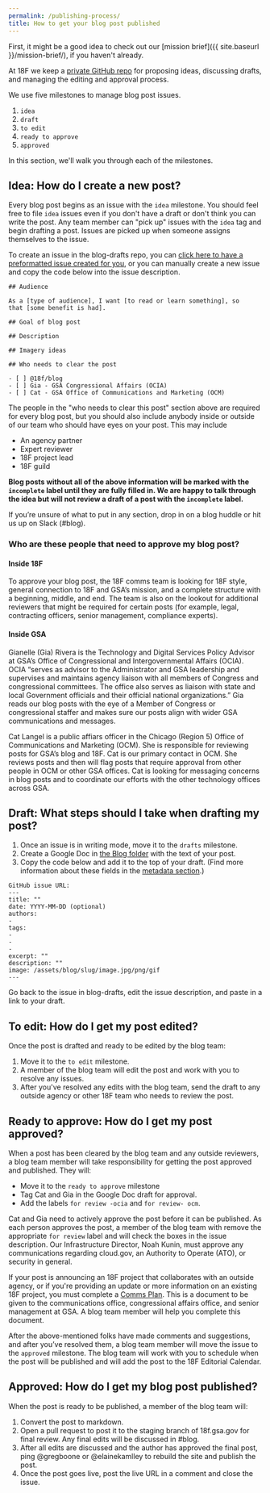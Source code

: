 ```yaml
---
permalink: /publishing-process/
title: How to get your blog post published
---
```


First, it might be a good idea to check out our [mission brief]({{
site.baseurl }}/mission-brief/), if you haven't already.

At 18F we keep a [private GitHub
repo](https://github.com/18f/blog-drafts) for proposing ideas,
discussing drafts, and managing the editing and approval process.

We use five milestones to manage blog post issues.

1. `idea`
1. `draft`
1. `to edit`
1. `ready to approve`
1. `approved`

In this section, we'll walk you through each of the milestones.

## Idea: How do I create a new post?

Every blog post begins as an issue with the `idea` milestone. You should feel free to file `idea` issues even if you don't have a draft or don't think you can write the post. Any team member can "pick up" issues with the `idea` tag and begin
drafting a post. Issues are picked up when someone assigns themselves to the issue.

To create an issue in the blog-drafts repo, you can [click here to have a preformatted issue created for you](https://goo.gl/pt0alV), or you can manually create a new issue and copy the code below into the issue description. 

```
## Audience

As a [type of audience], I want [to read or learn something], so
that [some benefit is had].

## Goal of blog post

## Description

## Imagery ideas

## Who needs to clear the post

- [ ] @18f/blog
- [ ] Gia - GSA Congressional Affairs (OCIA)
- [ ] Cat - GSA Office of Communications and Marketing (OCM)
```

The people in the "who needs to clear this post" section above are required for every blog post, but you should also include anybody inside or outside of our team who should have eyes
on your post. This may include

- An agency partner
- Expert reviewer
- 18F project lead
- 18F guild

**Blog posts without all of the above information will be marked with
the `incomplete` label until they are fully filled in. We are happy to
talk through the idea but will not review a draft of a post with the
`incomplete` label.**

If you’re unsure of what to put in any section, drop in on a blog huddle
or hit us up on Slack (#blog).

### Who are these people that need to approve my blog post?

#### Inside 18F

To approve your blog post, the 18F comms team is looking for 18F style,
general connection to 18F and GSA’s mission, and a complete structure
with a beginning, middle, and end. The team is also on the lookout for
additional reviewers that might be required for certain posts (for
example, legal, contracting officers, senior management, compliance experts).

#### Inside GSA

Gianelle (Gia) Rivera is the Technology and Digital Services Policy Advisor at
GSA’s Office of Congressional and Intergovernmental Affairs (OCIA). OCIA
“serves as advisor to the Administrator and GSA leadership and
supervises and maintains agency liaison with all members of Congress and
congressional committees. The office also serves as liaison with state
and local Government officials and their official national
organizations.” Gia reads our blog posts with the eye of a Member of
Congress or congressional staffer and makes sure our posts align with
wider GSA communications and messages.

Cat Langel is a public affiars officer in the Chicago (Region 5) Office of Communications and Marketing (OCM). She is responsible for reviewing posts for GSA’s blog and 18F. Cat is our primary contact in OCM. She reviews posts and then will flag posts that require approval from other people in OCM or other GSA offices. Cat is looking for messaging concerns in blog posts and to coordinate our efforts with the other technology offices across GSA.

## Draft: What steps should I take when drafting my post?

1. Once an issue is in writing mode, move it to the `drafts`
milestone.
2. Create a Google Doc in [the Blog
folder](https://drive.google.com/a/gsa.gov/#folders/0B-y3CqI2T1nndGE0c191NGtUTEU)
with the text of your post.
3. Copy the code below and add it to the top of your draft. (Find more information about these fields in the [metadata section](https://pages.18f.gov/blogging-guide/metadata/).)

```
GitHub issue URL:
---
title: ""
date: YYYY-MM-DD (optional)
authors:
-
tags:
-
-
-
excerpt: ""
description: ""
image: /assets/blog/slug/image.jpg/png/gif
---
```



Go back to the issue in blog-drafts, edit the issue description, and paste in a link to your draft.

## To edit: How do I get my post edited?

Once the post is drafted and ready to be edited by the blog team:

1. Move it to the `to edit` milestone.
1. A member of the blog team will edit the post and work with you to
resolve any issues.
1. After you've resolved any edits with the blog team, send the draft to any outside agency or other 18F team who needs to review the post.

## Ready to approve: How do I get my post approved?

When a post has been cleared by the blog team and any outside
reviewers, a blog team member will take responsibility for getting the post approved and published. They will:

- Move it to the `ready to approve` milestone
- Tag Cat and Gia in the Google Doc draft for approval.
- Add the labels `for review -ocia` and `for review- ocm`.

Cat and Gia need to actively approve the post before it can be published. As each person approves the post, a member of the blog team with remove the appropriate `for review` label and will check the boxes in the issue description. Our Infrastructure Director, Noah Kunin, must approve any communications regarding cloud.gov, an Authority to Operate (ATO), or security in general.

If your post is announcing an 18F project that collaborates with an
outside agency, or if you're providing an update or more information on
an existing 18F project, you must complete a [Comms
Plan](https://docs.google.com/document/d/1GgaL-qJv_gpZPsnkvCsRyAdwUDQCxXo0zIRTPVnr9xQ/edit).
This is a document to be given to the communications office,
congressional affairs office, and senior management at GSA. A
blog team member will help you complete this document.

After the above-mentioned folks have made comments and suggestions,
and after you’ve resolved them, a blog team member will move the issue to the `approved`
milestone. The blog team will work with you to schedule when the post will be published and will add the post to the 18F Editorial Calendar.

## Approved: How do I get my blog post published?

When the post is ready to be published, a member of the blog team will:

  1. Convert the post to markdown.
  1. Open a pull request to post it to the staging branch of 18f.gsa.gov for final review. Any final edits will be
discussed in #blog.
  1. After all edits are discussed and the author has approved the final post, ping @gregboone or @elainekamlley to rebuild the site and publish the post. 
  1. Once the post goes live, post the live URL in a
comment and close the issue.
